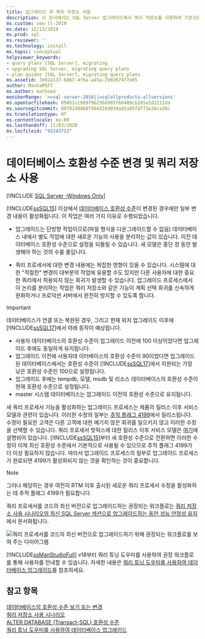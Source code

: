 ```yaml
---
title: 업그레이드 후 쿼리 저장소 사용
description: 이 문서에서는 SQL Server 업그레이드에서 쿼리 저장소를 사용하여 기준선을 설정하고 데이터베이스 호환성 수준을 변경하는 방법을 설명합니다.
ms.custom: seo-lt-2019
ms.date: 12/13/2019
ms.prod: sql
ms.reviewer: ''
ms.technology: install
ms.topic: conceptual
helpviewer_keywords:
- query plans [SQL Server], migrating
- upgrading SQL Server, migrating query plans
- plan guides [SQL Server], migrating query plans
ms.assetid: 7e02a137-6867-4f6a-a45a-2b02674f7e65
author: MashaMSFT
ms.author: mathoma
monikerRange: '>=sql-server-2016||=sqlallproducts-allversions'
ms.openlocfilehash: 09451cc9897962566905f66400cb185a5d2211da
ms.sourcegitcommit: 80701484b8f404316d934ad2a85fd773e26ca30c
ms.translationtype: HT
ms.contentlocale: ko-KR
ms.lasthandoff: 11/03/2020
ms.locfileid: "93243713"
---
```

# <a name="change-the-database-compatibility-level-and-use-the-query-store"></a>데이터베이스 호환성 수준 변경 및 쿼리 저장소 사용

[!INCLUDE [SQL Server -Windows Only](../../includes/applies-to-version/sql-windows-only.md)]

[!INCLUDE[ssSQL15](../../includes/sssql15-md.md)] 이상에서 [데이터베이스 호환성 수준](../../t-sql/statements/alter-database-transact-sql-compatibility-level.md)이 변경된 경우에만 일부 변경 내용이 활성화됩니다. 이 작업은 여러 가지 이유로 수행되었습니다.  
  
- 업그레이드는 단방향 작업이므로(파일 형식을 다운그레이드할 수 없음) 데이터베이스 내에서 별도 작업에 대한 새로운 기능의 사용을 분리하는 값이 있습니다. 이전 데이터베이스 호환성 수준으로 설정을 되돌릴 수 있습니다.  새 모델은 중단 창 동안 발생해야 하는 것의 수를 줄입니다.  
  
- 쿼리 프로세서에 대한 변경 내용에는 복잡한 영향이 있을 수 있습니다. 시스템에 대한 "적절한" 변경이 대부분의 작업에 유용할 수도 있지만 다른 사용자에 대한 중요한 쿼리에서 허용되지 않는 회귀가 발생할 수 있습니다. 업그레이드 프로세스에서 이 논리를 분리하는 작업은 쿼리 저장소와 같은 기능이 계획 선택 회귀를 신속하게 완화하거나 프로덕션 서버에서 완전히 방지할 수 있도록 합니다.  
  
> [!IMPORTANT]  
> 데이터베이스가 연결 또는 복원된 경우, 그리고 현재 위치 업그레이드 이후에 [!INCLUDE[ssSQL17](../../includes/sssql17-md.md)]에서 아래 동작이 예상됩니다.
> - 사용자 데이터베이스의 호환성 수준이 업그레이드 이전에 100 이상이었다면 업그레이드 후에도 동일하게 유지됩니다.    
> - 업그레이드 이전에 사용자데 이터베이스의 호환성 수준이 90이었다면 업그레이드된 데이터베이스에서는 호환성 수준이 [!INCLUDE[ssSQL17](../../includes/sssql17-md.md)]에서 지원되는 가장 낮은 호환성 수준인 100으로 설정됩니다.    
> - 업그레이드 후에는 tempdb, 모델, msdb 및 리소스 데이터베이스의 호환성 수준이 현재 호환성 수준으로 설정됩니다.   
> - master 시스템 데이터베이스는 업그레이드 이전의 호환성 수준으로 유지됩니다.    
  
새 쿼리 프로세서 기능을 활성화하는 업그레이드 프로세스는 제품의 릴리스 이후 서비스 모델과 관련이 있습니다.  이러한 수정의 일부는 [추적 플래그 4199](../../t-sql/database-console-commands/dbcc-traceon-trace-flags-transact-sql.md#4199)에서 릴리스됩니다.  수정이 필요한 고객은 다른 고객에 대한 예기치 않은 회귀를 일으키지 않고 이러한 수정을 선택할 수 있습니다. 쿼리 프로세서 핫픽스에 대한 릴리스 이후 서비스 모델은 [여기](https://support.microsoft.com/kb/974006)에 설명되어 있습니다. [!INCLUDE[ssSQL15](../../includes/sssql15-md.md)]부터 새 호환성 수준으로 전환하면 이러한 수정이 이제 최신 호환성 수준에서 기본적으로 사용될 수 있으므로 추적 플래그 4199가 더 이상 필요하지 않습니다. 따라서 업그레이드 프로세스의 일부로 업그레이드 프로세스가 완료되면 4199가 활성화되지 않는 것을 확인하는 것이 중요합니다.  

> [!NOTE]
> 그러나 해당하는 경우 여전히 RTM 이후 출시된 새로운 쿼리 프로세서 수정을 활성화하는 데 추적 플래그 4199가 필요합니다.
  
쿼리 프로세서를 코드의 최신 버전으로 업그레이드하는 권장되는 워크플로는 [쿼리 저장소 사용 시나리오의 최신 SQL Server 섹션으로 업그레이드하는 동안 성능 안정성 유지](../../relational-databases/performance/query-store-usage-scenarios.md#CEUpgrade)에서 문서화됩니다.  
  
![쿼리 프로세서를 코드의 최신 버전으로 업그레이드하기 위해 권장되는 워크플로를 보여 주는 다이어그램](../../relational-databases/performance/media/query-store-usage-5.png "query-store-usage-5") 

[!INCLUDE[ssManStudioFull](../../includes/ssmanstudiofull-md.md)] v18부터 쿼리 튜닝 도우미를 사용하여 권장 워크플로를 통해 사용자를 안내할 수 있습니다. 자세한 내용은 [쿼리 튜닝 도우미를 사용하여 데이터베이스 업그레이드](../../relational-databases/performance/upgrade-dbcompat-using-qta.md)를 참조하세요.
 
## <a name="see-also"></a>참고 항목  
[데이터베이스의 호환성 수준 보기 또는 변경](../../relational-databases/databases/view-or-change-the-compatibility-level-of-a-database.md)     
[쿼리 저장소 사용 시나리오](../../relational-databases/performance/query-store-usage-scenarios.md)     
[ALTER DATABASE &#40;Transact-SQL&#41; 호환성 수준](../../t-sql/statements/alter-database-transact-sql-compatibility-level.md)     
[쿼리 튜닝 도우미를 사용하여 데이터베이스 업그레이드](../../relational-databases/performance/upgrade-dbcompat-using-qta.md)        
  
